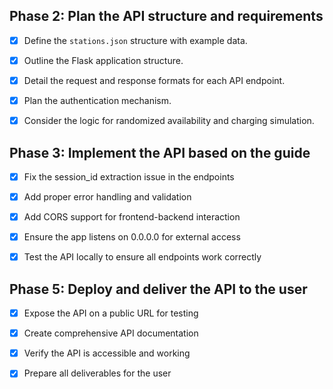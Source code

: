 ## Phase 2: Plan the API structure and requirements

- [x] Define the `stations.json` structure with example data.
- [x] Outline the Flask application structure.
- [x] Detail the request and response formats for each API endpoint.
- [x] Plan the authentication mechanism.
- [x] Consider the logic for randomized availability and charging simulation.



## Phase 3: Implement the API based on the guide

- [x] Fix the session_id extraction issue in the endpoints
- [x] Add proper error handling and validation
- [x] Add CORS support for frontend-backend interaction
- [x] Ensure the app listens on 0.0.0.0 for external access
- [x] Test the API locally to ensure all endpoints work correctly


## Phase 5: Deploy and deliver the API to the user

- [x] Expose the API on a public URL for testing
- [x] Create comprehensive API documentation
- [x] Verify the API is accessible and working
- [x] Prepare all deliverables for the user

